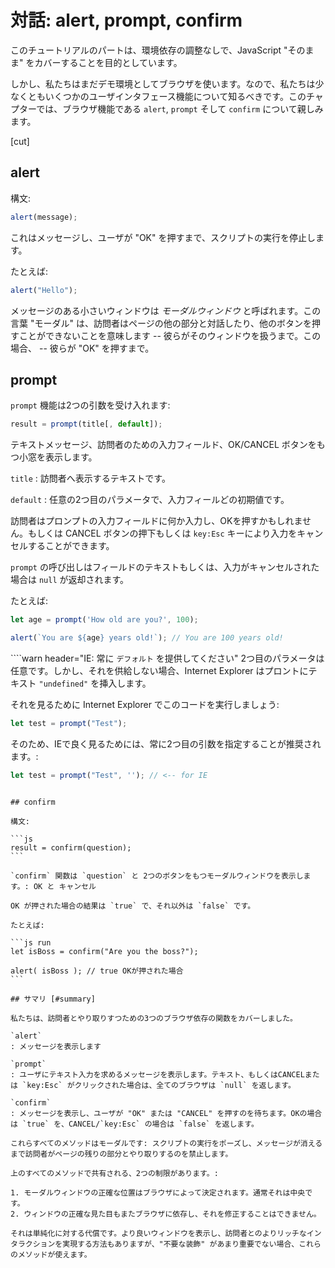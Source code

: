 # 対話: alert, prompt, confirm

このチュートリアルのパートは、環境依存の調整なしで、JavaScript "そのまま" をカバーすることを目的としています。

しかし、私たちはまだデモ環境としてブラウザを使います。なので、私たちは少なくともいくつかのユーザインタフェース機能について知るべきです。このチャプターでは、ブラウザ機能である `alert`, `prompt` そして `confirm` について親しみます。

[cut]

## alert

構文:

```js
alert(message);
```

これはメッセージし、ユーザが "OK" を押すまで、スクリプトの実行を停止します。

たとえば:

```js run
alert("Hello");
```

メッセージのある小さいウィンドウは *モーダルウィンドウ* と呼ばれます。この言葉 "モーダル" は、訪問者はページの他の部分と対話したり、他のボタンを押すことができないことを意味します -- 彼らがそのウィンドウを扱うまで。この場合、 -- 彼らが "OK" を押すまで。

## prompt

`prompt` 機能は2つの引数を受け入れます:

```js no-beautify
result = prompt(title[, default]);
```

テキストメッセージ、訪問者のための入力フィールド、OK/CANCEL ボタンをもつ小窓を表示します。

`title`
: 訪問者へ表示するテキストです。

`default`
: 任意の2つ目のパラメータで、入力フィールどの初期値です。

訪問者はプロンプトの入力フィールドに何か入力し、OKを押すかもしれません。もしくは CANCEL ボタンの押下もしくは `key:Esc` キーにより入力をキャンセルすることができます。

`prompt` の呼び出しはフィールドのテキストもしくは、入力がキャンセルされた場合は `null` が返却されます。

たとえば:

```js run
let age = prompt('How old are you?', 100);

alert(`You are ${age} years old!`); // You are 100 years old!
```

````warn header="IE: 常に `デフォルト` を提供してください"
2つ目のパラメータは任意です。しかし、それを供給しない場合、Internet Explorer はプロントにテキスト `"undefined"` を挿入します。

それを見るために Internet Explorer でこのコードを実行しましょう:

```js run
let test = prompt("Test");
```

そのため、IEで良く見るためには、常に2つ目の引数を指定することが推奨されます。:

```js run
let test = prompt("Test", ''); // <-- for IE
```
````

## confirm

構文:

```js
result = confirm(question);
```

`confirm` 関数は `question` と 2つのボタンをもつモーダルウィンドウを表示します。: OK と キャンセル

OK が押された場合の結果は `true` で、それ以外は `false` です。

たとえば:

```js run
let isBoss = confirm("Are you the boss?");

alert( isBoss ); // true OKが押された場合
```

## サマリ [#summary]

私たちは、訪問者とやり取りすつための3つのブラウザ依存の関数をカバーしました。

`alert`
: メッセージを表示します

`prompt`
: ユーザにテキスト入力を求めるメッセージを表示します。テキスト、もしくはCANCELまたは `key:Esc` がクリックされた場合は、全てのブラウザは `null` を返します。

`confirm`
: メッセージを表示し、ユーザが "OK" または "CANCEL" を押すのを待ちます。OKの場合は `true` を、CANCEL/`key:Esc` の場合は `false` を返します。

これらすべてのメソッドはモーダルです: スクリプトの実行をポーズし、メッセージが消えるまで訪問者がページの残りの部分とやり取りするのを禁止します。

上のすべてのメソッドで共有される、2つの制限があります。:

1. モーダルウィンドウの正確な位置はブラウザによって決定されます。通常それは中央です。
2. ウィンドウの正確な見た目もまたブラウザに依存し、それを修正することはできません。

それは単純化に対する代償です。より良いウィンドウを表示し、訪問者とのよりリッチなインタラクションを実現する方法もありますが、"不要な装飾" があまり重要でない場合、これらのメソッドが使えます。
